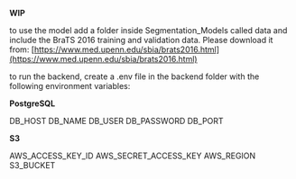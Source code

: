 **WIP**

to use the model add a folder inside Segmentation_Models called data and include the BraTS 2016 training and validation data.
Please download it from: [https://www.med.upenn.edu/sbia/brats2016.html](https://www.med.upenn.edu/sbia/brats2016.html)

to run the backend, create a .env file in the backend folder with the following environment variables:

**PostgreSQL**

DB_HOST
DB_NAME
DB_USER
DB_PASSWORD
DB_PORT

**S3**

AWS_ACCESS_KEY_ID
AWS_SECRET_ACCESS_KEY
AWS_REGION
S3_BUCKET
